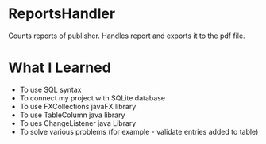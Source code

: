 # ReportsHandler
Counts reports of publisher. Handles report and exports it to the pdf file.
# What I Learned
- To use SQL syntax
- To connect my project with SQLite database
- To use FXCollections javaFX library
- To use TableColumn java library
- To ues ChangeListener java Library
- To solve various problems (for example - validate entries added to table)
